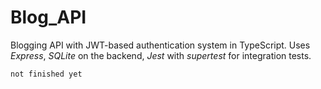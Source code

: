# Blog_API
Blogging API with JWT-based authentication system in TypeScript. Uses *Express*, *SQLite* on the backend, *Jest* with *supertest* for integration tests.

    not finished yet
